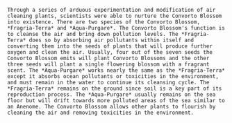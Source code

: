     Through a series of arduous experimentation and modification of air cleaning plants, scientists were able to nurture the Convorto Blossom into existence. There are two species of the Convorto Blossom, *Fragria-Terra* and *Aqua-Purgare*. The Convorto Blossom's function is to cleanse the air and bring down pollution levels. The *Fragria-Terra* does so by absorbing air pollutants within itself and converting them into the seeds of plants that will produce further oxygen and clean the air. Usually, four out of the seven seeds the Convorto Blossom emits will plant Convorto Blossoms and the other three seeds will plant a single flowering blossom with a fragrant scent. The *Aqua-Purgare* works nearly the same as the *Fragria-Terra* except it absorbs ocean pollutants or toxicities in the environment, and must remain in the water to continue its cleansing cycle. The *Fragria-Terra* remains on the ground since soil is a key part of its reproduction process. The *Aqua-Purgare* usually remains on the sea floor but will drift towards more polluted areas of the sea similar to an Anenome. The Convorto Blossom allows other plants to flourish by cleaning the air and removing toxicities in the environment. 
